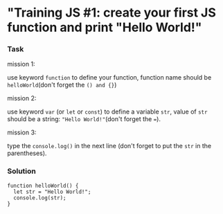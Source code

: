 # "Training JS #1: create your first JS function and print "Hello World!" #


### Task

>
mission 1:

use keyword ```function``` to define your function, function name should be ```helloWorld```(don't forget the ```() and {}```)

mission 2:

use keyword ```var``` (or `let` or `const`) to define a variable ```str```, value of ```str``` should be a string: ```"Hello World!"```(don't forget the ```=```).

mission 3:

type the ```console.log()``` in the next line (don't forget to put the ```str``` in the parentheses).
>

### Solution

```
function helloWorld() {
  let str = "Hello World!";
  console.log(str);
}
```
